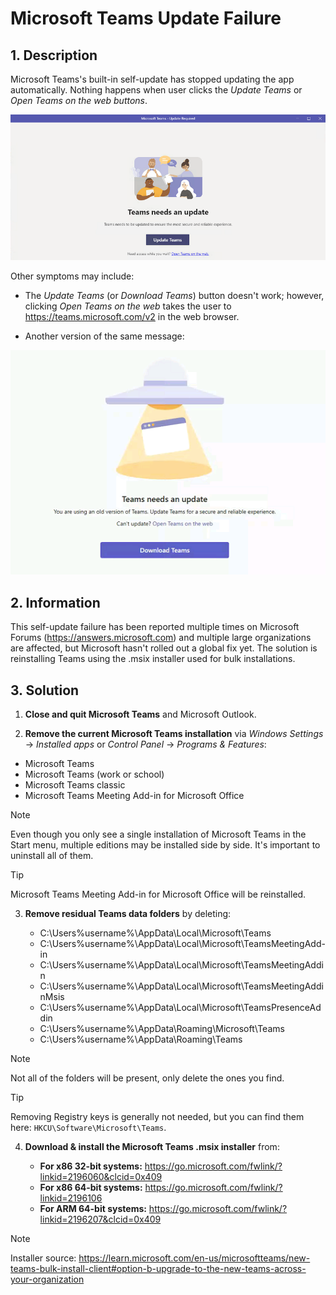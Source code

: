 # Microsoft Teams Update Failure

## 1. Description

Microsoft Teams's built-in self-update has stopped updating the app automatically. Nothing happens when user clicks the *Update Teams* or *Open Teams on the web buttons*.

![Microsoft Teams needs an update](./Assets/microsoft-teams-needs-an-update.png)

Other symptoms may include:

- The *Update Teams* (or *Download Teams*) button doesn't work; however, clicking *Open Teams on the web* takes the user to https://teams.microsoft.com/v2 in the web browser.

- Another version of the same message:

![Microsoft Teams needs an update alternative version](./Assets/microsoft-teams-needs-an-update-alt.png)

## 2. Information

This self-update failure has been reported multiple times on Microsoft Forums (https://answers.microsoft.com) and multiple large organizations are affected, but Microsoft hasn't rolled out a global fix yet. The solution is reinstalling Teams using the .msix installer used for bulk installations.

## 3. Solution

1. **Close and quit Microsoft Teams** and Microsoft Outlook.

2. **Remove the current Microsoft Teams installation** via *Windows Settings* -> *Installed apps* or *Control Panel* -> *Programs & Features*:

- Microsoft Teams
- Microsoft Teams (work or school)
- Microsoft Teams classic
- Microsoft Teams Meeting Add-in for Microsoft Office

> [!NOTE]
> Even though you only see a single installation of Microsoft Teams in the Start menu, multiple editions may be installed side by side. It's important to uninstall all of them.

> [!TIP]
> Microsoft Teams Meeting Add-in for Microsoft Office will be reinstalled.

3. **Remove residual Teams data folders** by deleting:

    - C:\Users\%username%\AppData\Local\Microsoft\Teams
    - C:\Users\%username%\AppData\Local\Microsoft\TeamsMeetingAdd-in
    - C:\Users\%username%\AppData\Local\Microsoft\TeamsMeetingAddin
    - C:\Users\%username%\AppData\Local\Microsoft\TeamsMeetingAddinMsis
    - C:\Users\%username%\AppData\Local\Microsoft\TeamsPresenceAddin
    - C:\Users\%username%\AppData\Roaming\Microsoft\Teams
    - C:\Users\%username%\AppData\Roaming\Teams

> [!NOTE]
> Not all of the folders will be present, only delete the ones you find.

> [!TIP]
> Removing Registry keys is generally not needed, but you can find them here: `HKCU\Software\Microsoft\Teams`.

4. **Download & install the Microsoft Teams .msix installer** from:

    - **For x86 32-bit systems:** https://go.microsoft.com/fwlink/?linkid=2196060&clcid=0x409
    - **For x86 64-bit systems:** https://go.microsoft.com/fwlink/?linkid=2196106
    - **For ARM 64-bit systems:** https://go.microsoft.com/fwlink/?linkid=2196207&clcid=0x409

> [!NOTE]
> Installer source: https://learn.microsoft.com/en-us/microsoftteams/new-teams-bulk-install-client#option-b-upgrade-to-the-new-teams-across-your-organization
